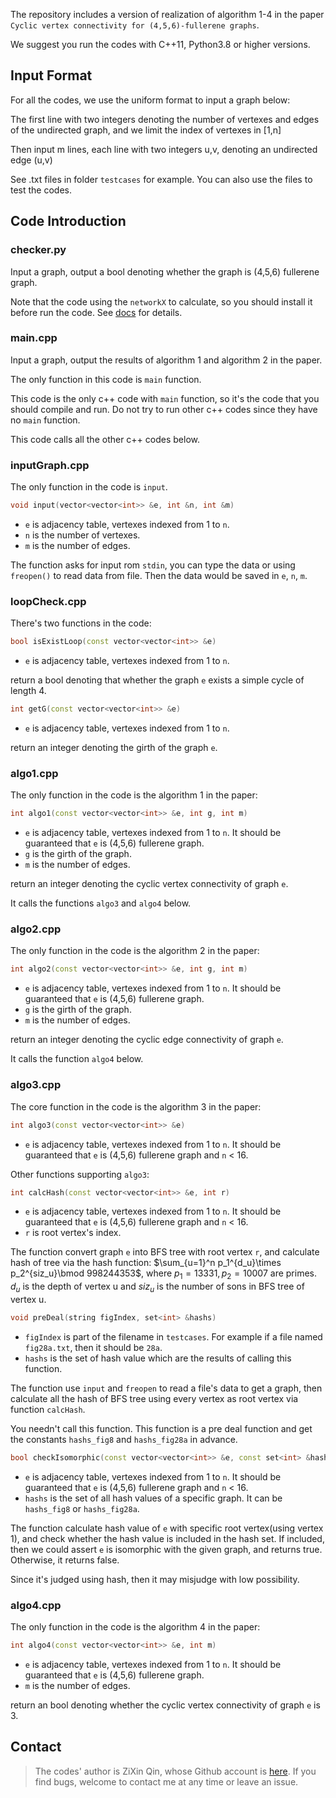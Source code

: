 The repository includes a version of realization of algorithm 1-4 in the paper `Cyclic vertex connectivity for (4,5,6)-fullerene graphs`.

We suggest you run the codes with C++11, Python3.8 or higher versions. 



## Input Format

For all the codes, we use the uniform format to input a graph below:

The first line with two integers denoting the number of vertexes and edges of the undirected graph, and we limit the index of vertexes in [1,n]

Then input m lines, each line with two integers u,v, denoting an undirected edge (u,v)

See .txt files in folder `testcases` for example. You can also use the files to test the codes.



## Code Introduction

### checker.py

Input a graph, output a bool denoting whether the graph is (4,5,6) fullerene graph.

Note that the code using the `networkX` to calculate, so you should install it before run the code. See [docs](https://networkx.org/documentation/latest/index.html) for details.



### main.cpp

Input a graph, output the results of algorithm 1 and algorithm 2 in the paper.

The only function in this code is `main` function.

This code is the only c++ code with `main` function, so it's the code that you should compile and run. Do not try to run other c++ codes since they have no `main` function.

This code calls all the other c++ codes below.



### inputGraph.cpp

The only function in the code is `input`.

```c++
void input(vector<vector<int>> &e, int &n, int &m)
```

- `e` is adjacency table, vertexes indexed from 1 to `n`.
- `n` is the number of vertexes.
- `m` is the number of edges.

The function asks for input rom `stdin`, you can type the data or using `freopen()` to read data from file. Then the data would be saved in `e`, `n`, `m`.



### loopCheck.cpp

There's two functions  in the code:

```c++
bool isExistLoop(const vector<vector<int>> &e)
```

- `e` is adjacency table, vertexes indexed from 1 to `n`.

return a bool denoting that whether the graph `e` exists a simple cycle of length 4.



```c++
int getG(const vector<vector<int>> &e)
```

- `e` is adjacency table, vertexes indexed from 1 to `n`.

return an integer denoting the girth of the graph `e`.



### algo1.cpp

The only function in the code is the algorithm 1 in the paper:

```c++
int algo1(const vector<vector<int>> &e, int g, int m)
```

- `e` is adjacency table, vertexes indexed from 1 to `n`. It should be guaranteed that `e` is (4,5,6) fullerene graph.
- `g` is the girth of the graph.
- `m` is the number of edges.

return an integer denoting the cyclic vertex connectivity of graph `e`.

It calls the functions `algo3` and `algo4` below.



### algo2.cpp

The only function in the code is the algorithm 2 in the paper:

```c++
int algo2(const vector<vector<int>> &e, int g, int m)
```

- `e` is adjacency table, vertexes indexed from 1 to `n`. It should be guaranteed that `e` is (4,5,6) fullerene graph.
- `g` is the girth of the graph.
- `m` is the number of edges.

return an integer denoting the cyclic edge connectivity of graph `e`.

It calls the function `algo4` below.



### algo3.cpp

The core function in the code is the algorithm 3 in the paper:

```c++
int algo3(const vector<vector<int>> &e)
```

- `e` is adjacency table, vertexes indexed from 1 to `n`. It should be guaranteed that `e` is (4,5,6) fullerene graph and `n` < 16.



Other functions supporting `algo3`:

```c++
int calcHash(const vector<vector<int>> &e, int r)
```

- `e` is adjacency table, vertexes indexed from 1 to `n`. It should be guaranteed that `e` is (4,5,6) fullerene graph and `n` < 16.
- `r` is root vertex's index.

The function convert graph `e` into BFS tree with root vertex `r`, and calculate hash of tree via the hash function: $\sum_{u=1}^n p_1^{d_u}\times p_2^{siz_u}\bmod 998244353$, where $p_1=13331,p_2=10007$ are primes. $d_u$ is the depth of vertex u and $siz_u$ is the number of sons in BFS tree of vertex u.



```c++
void preDeal(string figIndex, set<int> &hashs)
```

- `figIndex` is part of the filename in `testcases`. For example if a file named `fig28a.txt`, then it should be `28a`.
- `hashs` is the set of hash value which are the results of calling this function.

The function use `input` and `freopen` to read a file's data to get a graph, then calculate all the hash of BFS tree using every vertex as root vertex via function `calcHash`.

You needn't call this function. This function is a pre deal function and get the constants `hashs_fig8` and `hashs_fig28a` in advance.



```c++
bool checkIsomorphic(const vector<vector<int>> &e, const set<int> &hashs)
```

- `e` is adjacency table, vertexes indexed from 1 to `n`. It should be guaranteed that `e` is (4,5,6) fullerene graph and `n` < 16.
- `hashs` is the set of all hash values of a specific graph. It can be `hashs_fig8` or `hashs_fig28a`.

The function calculate hash value of `e` with specific root vertex(using vertex 1), and check whether the hash value is included in the hash set. If included, then we could assert `e` is isomorphic with the given graph, and returns true. Otherwise, it returns false.

Since it's judged using hash, then it may misjudge with low possibility.



### algo4.cpp

The only function in the code is the algorithm 4 in the paper:

```c++
int algo4(const vector<vector<int>> &e, int m)
```

- `e` is adjacency table, vertexes indexed from 1 to `n`. It should be guaranteed that `e` is (4,5,6) fullerene graph.
- `m` is the number of edges.

return an bool denoting whether the cyclic vertex connectivity of graph `e` is 3.



## Contact

> The codes' author is ZiXin Qin, whose Github account is [here](https://github.com/lr580). If you find bugs, welcome to contact me at any time or leave an issue.